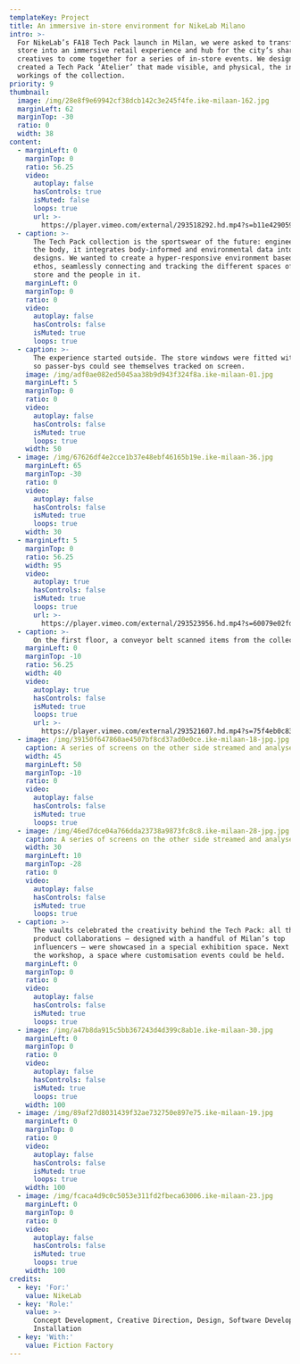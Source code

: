 ```yaml
---
templateKey: Project
title: An immersive in-store environment for NikeLab Milano
intro: >-
  For NikeLab’s FA18 Tech Pack launch in Milan, we were asked to transform the
  store into an immersive retail experience and hub for the city’s sharpest
  creatives to come together for a series of in-store events. We designed and
  created a Tech Pack ‘Atelier’ that made visible, and physical, the inner
  workings of the collection.
priority: 9
thumbnail:
  image: /img/28e8f9e69942cf38dcb142c3e245f4fe.ike-milaan-162.jpg
  marginLeft: 62
  marginTop: -30
  ratio: 0
  width: 38
content:
  - marginLeft: 0
    marginTop: 0
    ratio: 56.25
    video:
      autoplay: false
      hasControls: true
      isMuted: false
      loops: true
      url: >-
        https://player.vimeo.com/external/293518292.hd.mp4?s=b11e4290593a62d2912567e3b343954c1d93356b&profile_id=175
  - caption: >-
      The Tech Pack collection is the sportswear of the future: engineered to
      the body, it integrates body-informed and environmental data into its
      designs. We wanted to create a hyper-responsive environment based on this
      ethos, seamlessly connecting and tracking the different spaces of the
      store and the people in it.
    marginLeft: 0
    marginTop: 0
    ratio: 0
    video:
      autoplay: false
      hasControls: false
      isMuted: true
      loops: true
  - caption: >-
      The experience started outside. The store windows were fitted with cameras
      so passer-bys could see themselves tracked on screen.
    image: /img/adf0ae082ed5045aa38b9d943f324f8a.ike-milaan-01.jpg
    marginLeft: 5
    marginTop: 0
    ratio: 0
    video:
      autoplay: false
      hasControls: false
      isMuted: true
      loops: true
    width: 50
  - image: /img/67626df4e2cce1b37e48ebf46165b19e.ike-milaan-36.jpg
    marginLeft: 65
    marginTop: -30
    ratio: 0
    video:
      autoplay: false
      hasControls: false
      isMuted: true
      loops: true
    width: 30
  - marginLeft: 5
    marginTop: 0
    ratio: 56.25
    width: 95
    video:
      autoplay: true
      hasControls: false
      isMuted: true
      loops: true
      url: >-
        https://player.vimeo.com/external/293523956.hd.mp4?s=60079e02fd585595b28119ac617854f3af4a5ad6&profile_id=175
  - caption: >-
      On the first floor, a conveyor belt scanned items from the collection, triggering product content on the screens above. A series of screens on the other side streamed and analysed live footage from the floor below.
    marginLeft: 0
    marginTop: -10
    ratio: 56.25
    width: 40
    video:
      autoplay: true
      hasControls: false
      isMuted: true
      loops: true
      url: >-
        https://player.vimeo.com/external/293521607.hd.mp4?s=75f4eb0c83c54d3769dadb33918260ec588ae9c7&profile_id=174
  - image: /img/39150f647860ae4507bf8cd37ad0e0ce.ike-milaan-18-jpg.jpg
    caption: A series of screens on the other side streamed and analysed live footage from the floor below.
    width: 45
    marginLeft: 50
    marginTop: -10
    ratio: 0
    video:
      autoplay: false
      hasControls: false
      isMuted: true
      loops: true
  - image: /img/46ed7dce04a766dda23738a9873fc8c8.ike-milaan-28-jpg.jpg
    caption: A series of screens on the other side streamed and analysed live footage from the floor below.
    width: 30
    marginLeft: 10
    marginTop: -28
    ratio: 0
    video:
      autoplay: false
      hasControls: false
      isMuted: true
      loops: true
  - caption: >-
      The vaults celebrated the creativity behind the Tech Pack: all three
      product collaborations – designed with a handful of Milan’s top
      influencers – were showcased in a special exhibition space. Next to it was
      the workshop, a space where customisation events could be held.
    marginLeft: 0
    marginTop: 0
    ratio: 0
    video:
      autoplay: false
      hasControls: false
      isMuted: true
      loops: true
  - image: /img/a47b8da915c5bb367243d4d399c8ab1e.ike-milaan-30.jpg
    marginLeft: 0
    marginTop: 0
    ratio: 0
    video:
      autoplay: false
      hasControls: false
      isMuted: true
      loops: true
    width: 100
  - image: /img/89af27d8031439f32ae732750e897e75.ike-milaan-19.jpg
    marginLeft: 0
    marginTop: 0
    ratio: 0
    video:
      autoplay: false
      hasControls: false
      isMuted: true
      loops: true
    width: 100
  - image: /img/fcaca4d9c0c5053e311fd2fbeca63006.ike-milaan-23.jpg
    marginLeft: 0
    marginTop: 0
    ratio: 0
    video:
      autoplay: false
      hasControls: false
      isMuted: true
      loops: true
    width: 100
credits:
  - key: 'For:'
    value: NikeLab
  - key: 'Role:'
    value: >-
      Concept Development, Creative Direction, Design, Software Development,
      Installation
  - key: 'With:'
    value: Fiction Factory
---
```


